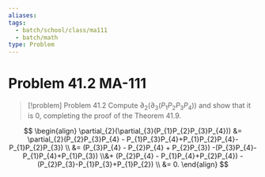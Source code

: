 ```yaml
---
aliases: 
tags:
  - batch/school/class/ma111
  - batch/math
type: Problem
---
```

# Problem 41.2 MA-111

> [!problem] Problem 41.2
> Compute $\partial_{2}(\partial_{3}(P_{1}P_{2}P_{3}P_{4}))$ and show that it is 0, completing the proof of the Theorem 41.9.

$$
\begin{align}
\partial_{2}(\partial_{3}(P_{1}P_{2}P_{3}P_{4})) &= \partial_{2}(P_{2}P_{3}P_{4} - P_{1}P_{3}P_{4}+P_{1}P_{2}P_{4}-P_{1}P_{2}P_{3}) \\
&= (P_{3}P_{4} - P_{2}P_{4} + P_{2}P_{3}) -(P_{3}P_{4}-P_{1}P_{4}+P_{1}P_{3}) \\&+ (P_{2}P_{4} - P_{1}P_{4}+P_{2}P_{4}) - (P_{2}P_{3}-P_{1}P_{3}+P_{1}P_{2}) \\
&= 0.
\end{align}
$$
